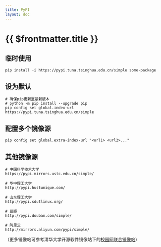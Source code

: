 ```yaml
---
title: PyPI
layout: doc
---
```


# {{ $frontmatter.title }}


## 临时使用

```shell
pip install -i https://pypi.tuna.tsinghua.edu.cn/simple some-package
```

## 设为默认

```shell
# 确保pip更新至最新版本
# python -m pip install --upgrade pip
pip config set global.index-url https://pypi.tuna.tsinghua.edu.cn/simple
```

## 配置多个镜像源

```shell
pip config set global.extra-index-url "<url1> <url2>..."
```

## 其他镜像源

```shell
# 中国科学技术大学
https://pypi.mirrors.ustc.edu.cn/simple/

# 华中理工大学
http://pypi.hustunique.com/

# 山东理工大学
http://pypi.sdutlinux.org/

# 豆瓣
http://pypi.douban.com/simple/

# 阿里云
http://mirrors.aliyun.com/pypi/simple/
```

（更多镜像站可参考清华大学开源软件镜像站下的[校园网联合镜像站](https://mirrors.cernet.edu.cn/site)）